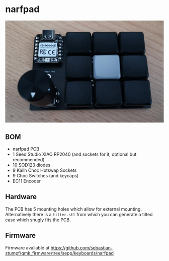 # narfpad

![narfpad](narfpad.jpg)

## BOM

- narfpad PCB
- 1 Seed Studio XIAO RP2040 (and sockets for it, optional but recommended)
- 10 SOD123 diodes
- 9 Kailh Choc Hotswap Sockets
- 9 Choc Switches (and keycaps)
- EC11 Encoder

## Hardware

The PCB has 5 mounting holes which allow for external mounting. Alternatively there is a `tilter.stl`
from which you can generate a tilted case which snugly fits the PCB.


## Firmware

Firmware available at https://github.com/sebastian-stumpf/qmk_firmware/tree/sepp/keyboards/narfpad
